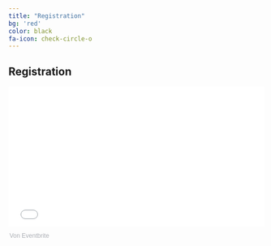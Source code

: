 ```yaml
---
title: "Registration"
bg: 'red'
color: black
fa-icon: check-circle-o
---
```


## Registration

<div style="width:100%; text-align:left;"><iframe src="//eventbrite.de/tickets-external?eid=35216090274&ref=etckt" frameborder="0" height="275" width="100%" vspace="0" hspace="0" marginheight="5" marginwidth="5" scrolling="auto" allowtransparency="true"></iframe><div style="font-family:Helvetica, Arial; font-size:12px; padding:10px 0 5px; margin:2px; width:100%; text-align:left;" ><a class="powered-by-eb" style="color: #ADB0B6; text-decoration: none;" target="_blank" href="http://www.eventbrite.de/">Von Eventbrite</a></div></div>
